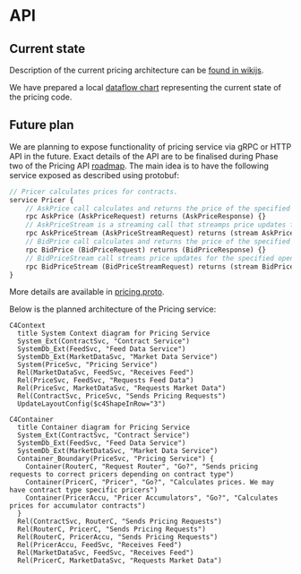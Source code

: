 # API

## Current state

Description of the current pricing architecture can be [found in wikijs](https://wikijs.deriv.cloud/en/engineering/trading-engineering/pricer/pricer-overview).

We have prepared a local [dataflow chart](dataflow.md) representing the current state of the pricing code.

## Future plan

We are planning to expose functionality of pricing service via gRPC or HTTP API
in the future. Exact details of the API are to be finalised during Phase two of the Pricing API [roadmap](../roadmap/index.md). The main idea is to have the following service exposed as described using protobuf:

```protobuf
// Pricer calculates prices for contracts.
service Pricer {
    // AskPrice call calculates and returns the price of the specified proposal
    rpc AskPrice (AskPriceRequest) returns (AskPriceResponse) {}
    // AskPriceStream is a streaming call that streamps price updates for the specified proposal whenever there is a market update
    rpc AskPriceStream (AskPriceStreamRequest) returns (stream AskPriceStreamResponse) {}
    // BidPrice call calculates and returns the price of the specified open contract
    rpc BidPrice (BidPriceRequest) returns (BidPriceResponse) {}
    // BidPriceStream call streams price updates for the specified open contract whenever there is a market update
    rpc BidPriceStream (BidPriceStreamRequest) returns (stream BidPriceStreamResponse) {}
}
```

More details are available in [pricing.proto](proto/pricing.proto).

Below is the planned architecture of the Pricing service:

```mermaid
C4Context
  title System Context diagram for Pricing Service
  System_Ext(ContractSvc, "Contract Service")
  SystemDb_Ext(FeedSvc, "Feed Data Service")
  SystemDb_Ext(MarketDataSvc, "Market Data Service")
  System(PriceSvc, "Pricing Service")
  Rel(MarketDataSvc, FeedSvc, "Receives Feed")
  Rel(PriceSvc, FeedSvc, "Requests Feed Data")
  Rel(PriceSvc, MarketDataSvc, "Requests Market Data")
  Rel(ContractSvc, PriceSvc, "Sends Pricing Requests")
  UpdateLayoutConfig($c4ShapeInRow="3")
```

```mermaid
C4Container
  title Container diagram for Pricing Service
  System_Ext(ContractSvc, "Contract Service")
  SystemDb_Ext(FeedSvc, "Feed Data Service")
  SystemDb_Ext(MarketDataSvc, "Market Data Service")
  Container_Boundary(PriceSvc, "Pricing Service") {
    Container(RouterC, "Request Router", "Go?", "Sends pricing requests to correct pricers depending on contract type")
    Container(PricerC, "Pricer", "Go?", "Calculates prices. We may have contract type specific pricers")
    Container(PricerAccu, "Pricer Accumulators", "Go?", "Calculates prices for accumulator contracts")
  }
  Rel(ContractSvc, RouterC, "Sends Pricing Requests")
  Rel(RouterC, PricerC, "Sends Pricing Requests")
  Rel(RouterC, PricerAccu, "Sends Pricing Requests")
  Rel(PricerAccu, FeedSvc, "Receives Feed")
  Rel(MarketDataSvc, FeedSvc, "Receives Feed")
  Rel(PricerC, MarketDataSvc, "Requests Market Data")
```

